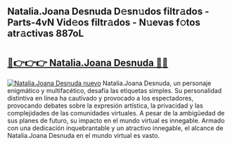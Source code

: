 ## Natalia.Joana Desnuda D𝚎sn𝚞dos filtr𝚊dos - Parts-4vN Vid𝚎os filtr𝚊dos - N𝚞evas f𝚘tos atr𝚊ctivas 887oL

# <h2><a href="http://mba01ux.tromn.icu/?c=Natalia.Joana+Desnuda">🔗👉👉👉 Natalia.Joana Desnuda 🔗🔗</a></h2>

[![Natalia.Joana Desnuda nuevo](https://i.imgur.com/pEAQMta.gif)](http://mba01ux.tromn.icu/?c=Natalia.Joana+Desnuda)
Natalia.Joana Desnuda, un personaje enigmático y multifacético, desafía las etiquetas simples. Su personalidad distintiva en línea ha cautivado y provocado a los espectadores, provocando debates sobre la expresión artística, la privacidad y las complejidades de las comunidades virtuales. A pesar de la ambigüedad de sus planes de futuro, su impacto en el mundo virtual es innegable. Armado con una dedicación inquebrantable y un atractivo innegable, el alcance de Natalia.Joana Desnuda en el mundo virtual es vasto.

